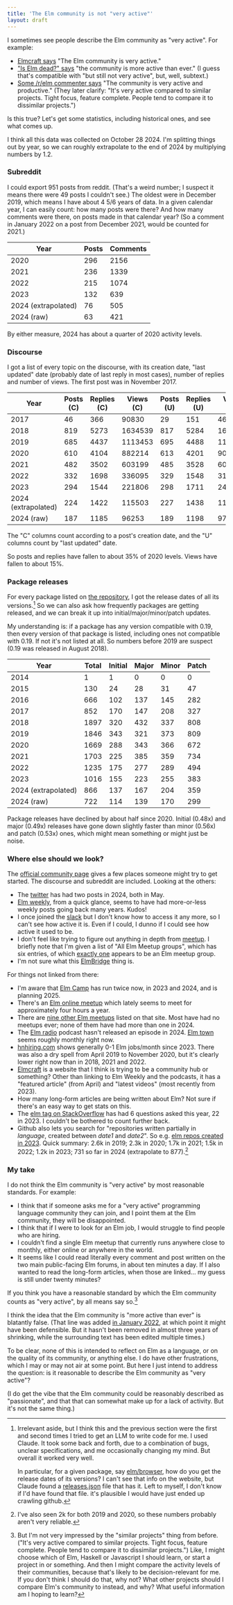 ```yaml
---
title: 'The Elm community is not "very active"'
layout: draft
---
```


I sometimes see people describe the Elm community as "very active". For example:

* [Elmcraft says](https://elmcraft.org/lore/elm-core-development) "The
Elm community is very active."
* ["Is Elm dead?" says](https://iselmdead.info/) "the community is more active than ever." (I guess that's compatible with "but still not very active", but, well, subtext.)
* [Some /r/elm commenter says](https://www.reddit.com/r/elm/comments/1g27p6a/where_is_the_elmcompiler_being_developed/lrm1pgq/) "The community is very active and productive." (They later clarify: "It's very active compared to similar projects. Tight focus, feature complete. People tend to compare it to dissimilar projects.")

Is this true? Let's get some statistics, including historical ones, and see what comes up.

I think all this data was collected on October 28 2024. I'm splitting things out by year, so we can roughly extrapolate to the end of 2024 by multiplying numbers by 1.2.

### Subreddit

I could export 951 posts from reddit. (That's a weird number; I suspect it means there were 49 posts I couldn't see.) The oldest were in December 2019, which means I have about 4 5/6 years of data. In a given calendar year, I can easily count: how many posts were there? And how many comments were there, on posts made in that calendar year? (So a comment in January 2022 on a post from December 2021, would be counted for 2021.)

| **Year**                | **Posts** | **Comments** |
|-------------------------|-----------|--------------|
| 2020                    | 296       | 2156         |
| 2021                    | 236       | 1339         |
| 2022                    | 215       | 1074         |
| 2023                    | 132       | 639          |
| 2024 (extrapolated)     | 76        | 505          |
| 2024 (raw)              | 63        | 421          |

By either measure, 2024 has about a quarter of 2020 activity levels.

### Discourse

I got a list of every topic on the discourse, with its creation date, "last updated" date (probably date of last reply in most cases), number of replies and number of views. The first post was in November 2017.

| **Year**                | **Posts (C)** | **Replies (C)** | **Views (C)** | **Posts (U)** | **Replies (U)** | **Views (U)** |
|-------------------------|---------------|-----------------|---------------|---------------|-----------------|---------------|
| 2017                    | 46            | 366             | 90830         | 29            | 151             | 46081         |
| 2018                    | 819           | 5273            | 1634539       | 817           | 5284            | 1617704       |
| 2019                    | 685           | 4437            | 1113453       | 695           | 4488            | 1137001       |
| 2020                    | 610           | 4104            | 882214        | 613           | 4201            | 908361        |
| 2021                    | 482           | 3502            | 603199        | 485           | 3528            | 608075        |
| 2022                    | 332           | 1698            | 336095        | 329           | 1548            | 319918        |
| 2023                    | 294           | 1544            | 221806        | 298           | 1711            | 243834        |
| 2024 (extrapolated)     | 224           | 1422            | 115503        | 227           | 1438            | 116898        |
| 2024 (raw)              | 187           | 1185            | 96253         | 189           | 1198            | 97415         |

The "C" columns count according to a post's creation date, and the "U" columns count by "last updated" date.

So posts and replies have fallen to about 35% of 2020 levels. Views have fallen to about 15%.

### Package releases

For every package listed on [the repository](https://package.elm-lang.org/), I got the release dates of all its versions.[^claude] So we can also ask how frequently packages are getting released, and we can break it up into initial/major/minor/patch updates.

[^claude]: Irrelevant aside, but I think this and the previous section were the first and second times I tried to get an LLM to write code for me. I used Claude. It took some back and forth, due to a combination of bugs, unclear specifications, and me occasionally changing my mind. But overall it worked very well.

    In particular, for a given package, say [elm/browser](https://package.elm-lang.org/packages/elm/browser/), how do you get the release dates of its versions? I can't see that info on the website, but Claude found a [releases.json](https://package.elm-lang.org/packages/elm/browser/releases.json) file that has it. Left to myself, I don't know if I'd have found that file. it's plausible I would have just ended up crawling github.

My understanding is: if a package has any version compatible with 0.19, then every version of that package is listed, including ones not compatible with 0.19. If not it's not listed at all. So numbers before 2019 are suspect (0.19 was released in August 2018).

| **Year**                | **Total** | **Initial** | **Major** | **Minor** | **Patch** |
|-------------------------|-----------|-------------|-----------|-----------|-----------|
| 2014                    | 1         | 1           | 0         | 0         | 0         |
| 2015                    | 130       | 24          | 28        | 31        | 47        |
| 2016                    | 666       | 102         | 137       | 145       | 282       |
| 2017                    | 852       | 170         | 147       | 208       | 327       |
| 2018                    | 1897      | 320         | 432       | 337       | 808       |
| 2019                    | 1846      | 343         | 321       | 373       | 809       |
| 2020                    | 1669      | 288         | 343       | 366       | 672       |
| 2021                    | 1703      | 225         | 385       | 359       | 734       |
| 2022                    | 1235      | 175         | 277       | 289       | 494       |
| 2023                    | 1016      | 155         | 223       | 255       | 383       |
| 2024 (extrapolated)     | 866       | 137         | 167       | 204       | 359       |
| 2024 (raw)              | 722       | 114         | 139       | 170       | 299       |

Package releases have declined by about half since 2020. Initial (0.48x) and major (0.49x) releases have gone down slightly faster than minor (0.56x) and patch (0.53x) ones, which might mean something or might just be noise.

### Where else should we look?

The [official community page](https://elm-lang.org/community) gives a few places someone might try to get started. The discourse and subreddit are included. Looking at the others:

* The [twitter](https://twitter.com/elmlang) has had two posts in 2024, both in May.
* [Elm weekly](https://www.elmweekly.nl/), from a quick glance, seems to have had more-or-less weekly posts going back many years. Kudos!
* I once joined the [slack](https://elm-lang.org/community/slack) but I don't know how to access it any more, so I can't see how active it is. Even if I could, I dunno if I could see how active it used to be.
* I don't feel like trying to figure out anything in depth from [meetup](https://www.meetup.com/topics/elm-programming/all/). I briefly note that I'm given a list of "All Elm Meetup groups", which has six entries, of which [exactly one](https://www.meetup.com/elm-gothenburg/) appears to be an Elm meetup group.
* I'm not sure what this [ElmBridge](https://github.com/elmbridge) thing is.

For things not linked from there:

* I'm aware that [Elm Camp](https://elm.camp/elm-camp-archive) has run twice now, in 2023 and 2024, and is planning 2025.
* There's an [Elm online meetup](https://meetdown.app/group/10561/Elm-Online-Meetup) which lately seems to meet for approximately four hours a year.
* There are [nine other Elm meetups](https://meetdown.app/search/elm) listed on that site. Most have had no meetups ever; none of them have had more than one in 2024.
* The [Elm radio](https://elm-radio.com/) podcast hasn't released an episode in 2024. [Elm town](https://elm.town/) seems roughly monthly right now.
* [hnhiring.com](https://hnhiring.com/trends?technologies=elm) shows generally 0-1 Elm jobs/month since 2023. There was also a dry spell from April 2019 to November 2020, but it's clearly lower right now than in 2018, 2021 and 2022.
* [Elmcraft](https://elmcraft.org/) is a website that I think is trying to be a community hub or something? Other than linking to Elm Weekly and the podcasts, it has a "featured article" (from April) and "latest videos" (most recently from 2023).
* How many long-form articles are being written about Elm? Not sure if there's an easy way to get stats on this.
* The [elm tag on StackOverflow](https://stackoverflow.com/questions/tagged/elm?tab=newest&pagesize=50) has had 6 questions asked this year, 22 in 2023. I couldn't be bothered to count further back.
* Github also lets you search for "repositories written partially in *language*, created between *date1* and *date2*". So e.g. [elm repos created in 2023](https://github.com/search?q=created%3A2023-01-01..2023-12-31+language%3AElm&type=repositories&ref=advsearch). Quick summary: 2.6k in 2019; 2.3k in 2020; 1.7k in 2021; 1.5k in 2022; 1.2k in 2023; 731 so far in 2024 (extrapolate to 877).[^github-unreliable]

[^github-unreliable]: I've also seen 2k for both 2019 and 2020, so these numbers probably aren't very reliable.

### My take

I do not think the Elm community is "very active" by most reasonable standards. For example:

* I think that if someone asks me for a "very active" programming language community they can join, and I point them at the Elm community, they will be disappointed.
* I think that if I were to look for an Elm job, I would struggle to find people who are hiring.
* I couldn't find a single Elm meetup that currently runs anywhere close to monthly, either online or anywhere in the world.
* It seems like I could read literally every comment and post written on the two main public-facing Elm forums, in about ten minutes a day. If I also wanted to read the long-form articles, when those are linked... my guess is still under twenty minutes?

If you think you have a reasonable standard by which the Elm community counts as "very active", by all means say so.[^similar]

[^similar]: But I'm not very impressed by the "similar projects" thing from before. ("It's very active compared to similar projects. Tight focus, feature complete. People tend to compare it to dissimilar projects.") Like, I might choose which of Elm, Haskell or Javascript I should learn, or start a project in or something. And then I might compare the activity levels of their communities, because that's likely to be decision-relevant for me. If you don't think I should do that, why not? What other projects should I compare Elm's community to instead, and why? What useful information am I hoping to learn?

I think the idea that the Elm community is "more active than ever" is blatantly false. (That line was added [in January 2022](https://github.com/sylbru/is-elm-dead/commit/4d23790b00f6b2ec86caaaeb3895f92d4168d4d2), at which point it might have been defensible. But it hasn't been removed in almost three years of shrinking, while the surrounding text has been edited multiple times.)

To be clear, none of this is intended to reflect on Elm as a language, or on the quality of its community, or anything else. I do have other frustrations, which I may or may not air at some point. But here I just intend to address the question: is it reasonable to describe the Elm community as "very active"?

(I do get the vibe that the Elm community could be reasonably described as "passionate", and that that can somewhat make up for a lack of activity. But it's not the same thing.)
